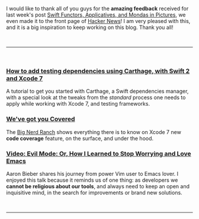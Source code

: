 I would like to thank all of you guys for the **amazing feedback** received for last week's post [Swift Functors, Applicatives, and Mondas in Pictures](http://www.mokacoding.com/blog/functor-applicative-monads-in-pictures/), we even made it to the front page of [Hacker News](https://news.ycombinator.com/item?id=9887728)! I am very pleased with this, and it is a big inspiration to keep working on this blog. Thank you all!

<br/><hr/><br/>

### [How to add testing dependencies using Carthage, with Swift 2 and Xcode 7](http://www.mokacoding.com/blog/setting-up-testing-libraries-with-carthage-xcode7/)

A tutorial to get you started with Carthage, a Swift dependencies manager, with a special look at the tweaks from the _standard_ process one needs to apply while working with Xcode 7, and testing frameworks.

### [We've got you Covered](https://www.bignerdranch.com/blog/weve-got-you-covered/)

The [Big Nerd Ranch](https://www.bignerdranch.com/) shows everything there is to know on Xcode 7 new **code coverage** feature, on the surface, and under the hood.

### [Video: Evil Mode: Or, How I Learned to Stop Worrying and Love Emacs](https://www.youtube.com/watch?v=JWD1Fpdd4Pc)

Aaron Bieber shares his journey from power Vim user to Emacs lover. I enjoyed this talk because it reminds us of one thing: as developers we **cannot be religious about our tools**, and always need to keep an open and inquisitive mind, in the search for improvements or brand new solutions.

<br/><hr/><br/>
